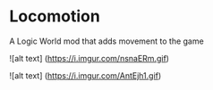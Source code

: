 # Locomotion
A Logic World mod that adds movement to the game

![alt text]
(https://i.imgur.com/nsnaERm.gif)

![alt text]
(https://i.imgur.com/AntEjh1.gif)
